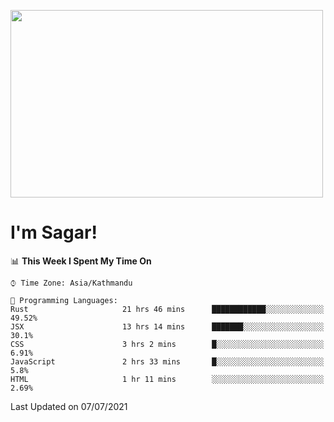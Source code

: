 
<img src="https://media.giphy.com/media/3ornk57KwDXf81rjWM/giphy.gif" width="500" height="300" frameBorder="0" class="giphy-embed" allowFullScreen></img>

#   I'm Sagar!

<!--START_SECTION:waka-->
📊 **This Week I Spent My Time On** 

```text
⌚︎ Time Zone: Asia/Kathmandu

💬 Programming Languages: 
Rust                     21 hrs 46 mins      ████████████░░░░░░░░░░░░░   49.52% 
JSX                      13 hrs 14 mins      ███████░░░░░░░░░░░░░░░░░░   30.1% 
CSS                      3 hrs 2 mins        █░░░░░░░░░░░░░░░░░░░░░░░░   6.91% 
JavaScript               2 hrs 33 mins       █░░░░░░░░░░░░░░░░░░░░░░░░   5.8% 
HTML                     1 hr 11 mins        ░░░░░░░░░░░░░░░░░░░░░░░░░   2.69%

```


 Last Updated on 07/07/2021
<!--END_SECTION:waka-->
